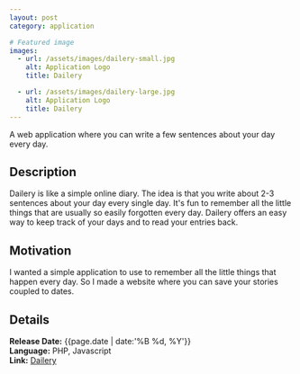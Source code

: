 ```yaml
---
layout: post
category: application

# Featured image
images:
  - url: /assets/images/dailery-small.jpg
    alt: Application Logo
    title: Dailery

  - url: /assets/images/dailery-large.jpg
    alt: Application Logo
    title: Dailery
---
```


A web application where you can write a few sentences about your day every day. 
<!--content-->

## Description
Dailery is like a simple online diary. The idea is that you write about 2-3 sentences about your day every single day. It's fun to remember all the little things that are usually so easily forgotten every day. Dailery offers an easy way to keep track of your days and to read your entries back.

## Motivation
I wanted a simple application to use to remember all the little things that happen every day. So I made a website where you can save your stories coupled to dates.

## Details
**Release Date:** {{page.date | date:'%B %d, %Y'}}    
**Language:** PHP, Javascript   
**Link:** [Dailery](http://www.dailery.com/)
